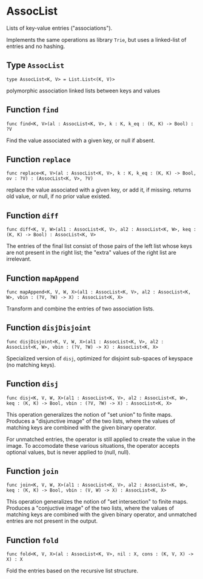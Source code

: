 # AssocList
Lists of key-value entries ("associations").

Implements the same operations as library `Trie`, but uses a
linked-list of entries and no hashing.

## Type `AssocList`
``` motoko no-repl
type AssocList<K, V> = List.List<(K, V)>
```

polymorphic association linked lists between keys and values

## Function `find`
``` motoko no-repl
func find<K, V>(al : AssocList<K, V>, k : K, k_eq : (K, K) -> Bool) : ?V
```

Find the value associated with a given key, or null if absent.

## Function `replace`
``` motoko no-repl
func replace<K, V>(al : AssocList<K, V>, k : K, k_eq : (K, K) -> Bool, ov : ?V) : (AssocList<K, V>, ?V)
```

replace the value associated with a given key, or add it, if missing.
returns old value, or null, if no prior value existed.

## Function `diff`
``` motoko no-repl
func diff<K, V, W>(al1 : AssocList<K, V>, al2 : AssocList<K, W>, keq : (K, K) -> Bool) : AssocList<K, V>
```

The entries of the final list consist of those pairs of
the left list whose keys are not present in the right list; the
"extra" values of the right list are irrelevant.

## Function `mapAppend`
``` motoko no-repl
func mapAppend<K, V, W, X>(al1 : AssocList<K, V>, al2 : AssocList<K, W>, vbin : (?V, ?W) -> X) : AssocList<K, X>
```

Transform and combine the entries of two association lists.

## Function `disjDisjoint`
``` motoko no-repl
func disjDisjoint<K, V, W, X>(al1 : AssocList<K, V>, al2 : AssocList<K, W>, vbin : (?V, ?W) -> X) : AssocList<K, X>
```

Specialized version of `disj`, optimized for disjoint sub-spaces of keyspace (no matching keys).

## Function `disj`
``` motoko no-repl
func disj<K, V, W, X>(al1 : AssocList<K, V>, al2 : AssocList<K, W>, keq : (K, K) -> Bool, vbin : (?V, ?W) -> X) : AssocList<K, X>
```

This operation generalizes the notion of "set union" to finite maps.
Produces a "disjunctive image" of the two lists, where the values of
matching keys are combined with the given binary operator.

For unmatched entries, the operator is still applied to
create the value in the image.  To accomodate these various
situations, the operator accepts optional values, but is never
applied to (null, null).

## Function `join`
``` motoko no-repl
func join<K, V, W, X>(al1 : AssocList<K, V>, al2 : AssocList<K, W>, keq : (K, K) -> Bool, vbin : (V, W) -> X) : AssocList<K, X>
```

This operation generalizes the notion of "set intersection" to
finite maps.  Produces a "conjuctive image" of the two lists, where
the values of matching keys are combined with the given binary
operator, and unmatched entries are not present in the output.

## Function `fold`
``` motoko no-repl
func fold<K, V, X>(al : AssocList<K, V>, nil : X, cons : (K, V, X) -> X) : X
```

Fold the entries based on the recursive list structure.
